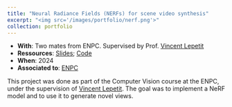```yaml
---
title: "Neural Radiance Fields (NERFs) for scene video synthesis"
excerpt: "<img src='/images/portfolio/nerf.png'>"
collection: portfolio
---
```


* __With__: Two mates from ENPC. Supervised by Prof. [Vincent Lepetit](https://vincentlepetit.github.io/)
* __Ressources__: [Slides](https://dhia680.github.io/files/TRIVA_NERFs.pdf); [Code](https://github.com/dhia680/Vision-Neural_Radiance_Fields)
* __When__: 2024
* __Associated to__: [ENPC](https://ecoledesponts.fr/en)

This project was done as part of the Computer Vision course at the ENPC, under the supervision of [Vincent Lepetit](https://vincentlepetit.github.io/). The goal was to implement a NeRF model and to use it to generate novel views.
